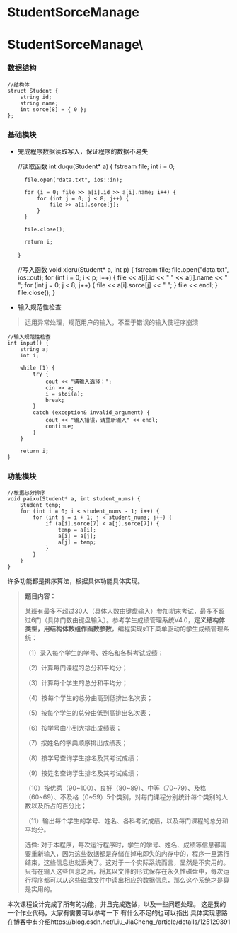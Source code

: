 # StudentSorceManage

# StudentSorceManage\

### 数据结构

    //结构体
    struct Student {
        string id;
        string name;
        int sorce[8] = { 0 };
    };

### 基础模块

* 完成程序数据读取写入，保证程序的数据不易失

    //读取函数
    int duqu(Student* a) {
        fstream file;
        int i = 0;
    
        file.open("data.txt", ios::in);
    
        for (i = 0; file >> a[i].id >> a[i].name; i++) {
            for (int j = 0; j < 8; j++) {
                file >> a[i].sorce[j];
            }
        }
    
        file.close();
    
        return i;
    }
    
    //写入函数
    void xieru(Student* a, int p) {
        fstream file;
        file.open("data.txt", ios::out);
        for (int i = 0; i < p; i++) {
            file << a[i].id << " " << a[i].name << " ";
            for (int j = 0; j < 8; j++) {
                file << a[i].sorce[j] << " ";
            }
            file << endl;
        }
        file.close();
    }
    

* 输入规范性检查

> 运用异常处理，规范用户的输入，不至于错误的输入使程序崩溃

    //输入规范性检查
    int input() {
        string a;
        int i;
    
        while (1) {
            try {
                cout << "请输入选择：";
                cin >> a;
                i = stoi(a);
                break;
            }
            catch (exception& invalid_argument) {
                cout << "输入错误，请重新输入" << endl;
                continue;
            }
        }
    
        return i;
    }

### 功能模块

    //根据总分排序
    void paixu(Student* a, int student_nums) {
        Student temp;
        for (int i = 0; i < student_nums - 1; i++) {
            for (int j = i + 1; j < student_nums; j++) {
                if (a[i].sorce[7] < a[j].sorce[7]) {
                    temp = a[i];
                    a[i] = a[j];
                    a[j] = temp;
                }
            }
        }
    }

许多功能都是排序算法，根据具体功能具体实现。

> **题目内容：**
> 
> 某班有最多不超过30人（具体人数由键盘输入）参加期末考试，最多不超过6门（具体门数由键盘输入）。参考学生成绩管理系统V4.0，**定义结构体类型，用结构体数组作函数参数**，编程实现如下菜单驱动的学生成绩管理系统：
> 
> （1）录入每个学生的学号、姓名和各科考试成绩；
> 
> （2）计算每门课程的总分和平均分；
> 
> （3）计算每个学生的总分和平均分；
> 
> （4）按每个学生的总分由高到低排出名次表；
> 
> （5）按每个学生的总分由低到高排出名次表；
> 
> （6）按学号由小到大排出成绩表；
> 
> （7）按姓名的字典顺序排出成绩表；
> 
> （8）按学号查询学生排名及其考试成绩；
> 
> （9）按姓名查询学生排名及其考试成绩；
> 
> （10）按优秀（90~100）、良好（80~89）、中等（70~79）、及格（60~69）、不及格（0~59）5个类别，对每门课程分别统计每个类别的人数以及所占的百分比；
> 
> （11）输出每个学生的学号、姓名、各科考试成绩，以及每门课程的总分和平均分。
> 
> 选做: 对于本程序，每次运行程序时，学生的学号、姓名、成绩等信息都需要重新输入，因为这些数据都是存储在掉电即失的内存中的，程序一旦运行结束，这些信息也就丢失了。这对于一个实际系统而言，显然是不实用的。只有在输入这些信息之后，将其以文件的形式保存在永久性磁盘中，每次运行程序都可以从这些磁盘文件中读出相应的数据信息，那么这个系统才是算是实用的。

本次课程设计完成了所有的功能，并且完成选做，以及一些问题处理。
这是我的一个作业代码，大家有需要可以参考一下
有什么不足的也可以指出
具体实现思路在博客中有介绍https://blog.csdn.net/Liu_JiaCheng_/article/details/125129391
